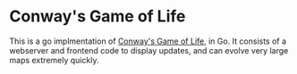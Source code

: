 # Conway's Game of Life

This is a go implmentation of [Conway's Game of Life](http://en.wikipedia.org/wiki/Conway's_Game_of_Life), in Go.
It consists of a webserver and frontend code to display updates, and can evolve very large maps extremely quickly.
